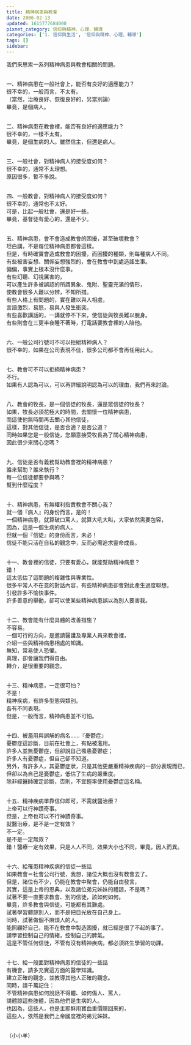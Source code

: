 ```yaml
---
title: 精神病患與教會
date: 2006-02-13
updated: 1615777684000
pixnet_category: 信仰與精神、心理、輔導
categories: ['1. 信仰與生活', '信仰與精神、心理、輔導']
tags: []
sidebar: 
---
```


<p>我們來思索一系列精神病患與教會相關的問題。</p>
<p><br/>
一、精神病患在一般社會上，能否有良好的適應能力？<br/>
很不幸的，一般而言，不太有。<br/>
（當然，治療良好、恢復良好的，另當別論）<br/>
畢竟，是個病人。</p>
<p><br/>
二、精神病患在教會裡，能否有良好的適應能力？<br/>
很不幸的，一樣不太有。<br/>
畢竟，是個生病的人。雖然信主，但還是病人。</p>
<p><br/>
三、一般社會，對精神病人的接受度如何？<br/>
很不幸的，通常不太理想。<br/>
原因很多，暫不多說。</p>
<p><br/>
四、一般教會，對精神病人的接受度如何？<br/>
很不幸的，通常也不太好。<br/>
可是，比起一般社會，還是好一些。<br/>
畢竟，基督徒有愛心的，還是不少。</p>
<p><br/>
五、精神病患，會不會造成教會的困擾，甚至破壞教會？<br/>
坦白講，不是每位精神病患都會這樣。<br/>
但是，有時確實會造成教會的困擾，而困擾的種類，則每種病人不同。<br/>
有些被害妄想、關係妄想強烈的，會在教會中到處造謠生事。<br/>
偏偏，事實上根本沒什麼事。<br/>
有些幻聽、幻視厲害的，<br/>
可以產生許多被誤認的所謂異象、鬼附、聖靈充滿的情形，<br/>
使教會很多人難以分辨，不知所措。<br/>
有些人格上有問題的，實在難以與人相處，<br/>
言語激烈，易怒，易與人發生衝突。<br/>
有些喜歡講話的，一講就停不下來，使信徒與牧長難以脫身。<br/>
有些則會在三更半夜睡不著時，打電話要教會裡的人陪他。</p>
<p><br/>
六、一般公司行號可不可以拒絕精神病人？<br/>
很不幸的，如果在公司表現不佳，很多公司都不會再任用此人。</p>
<p><br/>
七、教會可不可以拒絕精神病患？<br/>
不行。<br/>
如果有人認為可以，可以再詳細說明認為可以的理由，我們再來討論。</p>
<p><br/>
八、教會的牧長，是一個信徒的牧長，還是眾信徒的牧長？<br/>
如果，牧長必須花極大的時間，去關懷一位精神病患，<br/>
而這使他無時間再去關心其他信徒，<br/>
這樣，對其他信徒，是否合適？是否公道？<br/>
同時如果您是一般信徒，您願意接受牧長為了關心精神病患，<br/>
因此很少來關心您嗎？</p>
<p><br/>
九、信徒是否有義務幫助教會裡的精神病患？<br/>
誰來幫助？誰來執行？<br/>
每一位信徒都要參與嗎？<br/>
幫到什麼程度？</p>
<p><br/>
十、精神病患，有無權利指責教會不關心我？<br/>
就一個『病人』的身份而言，是的！<br/>
一個精神病患，就算破口罵人，就算大吼大叫，大家依然需要包容，<br/>
因為，這是一個生病的病人。<br/>
但就一個『信徒』的身份而言，未必！<br/>
信徒不能只活在自私的觀念中，反而必需追求靈命成長。</p>
<p><br/>
十一、教會裡的信徒，只要有愛心，就能幫助精神病患？<br/>
錯！<br/>
這太低估了這問題的複雜性與專業性。<br/>
很多平常人不在意的對話內容，有些精神病患卻會對此產生過度聯想，<br/>
引發許多不愉快事件。<br/>
許多善意的舉動，卻可以使某些精神病患誤以為別人要害我。</p>
<p><br/>
十二、教會能有什麼具體的改善措施？<br/>
不容易。<br/>
一個可行的方向，是邀請醫護及專業人員來教會裡，<br/>
介紹一些與精神病患相處的知識。<br/>
無知，常易使人恐懼。<br/>
真理，卻會讓我們得自由。<br/>
轉介，是很重要的觀念。</p>
<p><br/>
十三、精神病患，一定很可怕？<br/>
不是！<br/>
精神疾病，有許多型態與類別。<br/>
各有不同表現。<br/>
但是，一般而言，精神病患並不可怕。</p>
<p><br/>
十四、被濫用與誤解的病名……『憂鬱症』<br/>
憂鬱症這診斷，目前在社會上，有點被濫用。<br/>
許多人並無憂鬱症，但卻說自己罹患憂鬱症；<br/>
許多人有憂鬱症，但自己卻不知道。<br/>
另外，有許多人，其憂鬱症狀，只是其他更嚴重精神疾病的一部分表現而已，<br/>
但卻以為自己是憂鬱症，低估了生病的嚴重度。<br/>
除非經醫師確定診斷，否則，不宜輕率使用憂鬱症這名稱。</p>
<p><br/>
十五、精神疾病單靠信仰即可，不需就醫治療？<br/>
上帝可以行神蹟奇事。<br/>
但是，上帝也可以不行神蹟奇事。<br/>
就醫治療，是不是一定有效？<br/>
不一定。<br/>
是不是一定無效？<br/>
錯！醫療一定有效果，只是人人不同，效果大小也不同，畢竟，因人而異。</p>
<p><br/>
十六、給罹患精神疾病的信徒一些話<br/>
如果教會＝社會公司行號，我想，諸位大概也沒有教會去了。<br/>
但是，諸位有不少，仍能在教會中聚會，仍能自由發言，<br/>
其實，這是上帝的恩典，以及諸位弟兄姊妹的體諒，不是嗎？<br/>
試著不要一直要求教會、別的信徒，該如何如何。<br/>
畢竟，許多教會與信徒，可能都有其難處。<br/>
試著學習體諒別人，而不是把目光放在自己身上。<br/>
同時，試著做個不麻煩人的人。<br/>
能照顧好自己，能不在教會中製造困擾，就已經是很了不起的事了。<br/>
請學習控制自己的情緒，控制自己的脾氣。<br/>
這是不管任何信徒，不管有沒有精神疾病，都必須終生學習的功課。</p>
<p><br/>
十七、給一般面對精神病患的信徒的一些話<br/>
有機會，請多充實這方面的醫學知識。<br/>
建立正確的觀念，並教導其他人正確的觀念。<br/>
同時，請千萬記住：<br/>
不管精神病患如何說話不得體、如何傷人、罵人，<br/>
請體諒這些肢體，因為他們是生病的人。<br/>
也因為，這些人，也是主耶穌用寶血重價贖回來的，<br/>
這些人，依然是我們上帝國度裡的弟兄姊妹。</p>
<p><br/>
（小小羊）</p>
